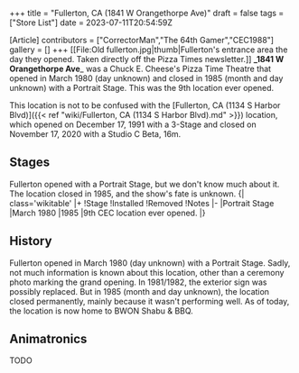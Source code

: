 +++
title = "Fullerton, CA (1841 W Orangethorpe Ave)"
draft = false
tags = ["Store List"]
date = 2023-07-11T20:54:59Z

[Article]
contributors = ["CorrectorMan","The 64th Gamer","CEC1988"]
gallery = []
+++
[[File:Old fullerton.jpg|thumb|Fullerton's entrance area the day they opened. Taken directly off the Pizza Times newsletter.]]
**_1841 W Orangethorpe Ave**_ was a Chuck E. Cheese's Pizza Time Theatre that opened in March 1980 (day unknown) and closed in 1985 (month and day unknown) with a Portrait Stage. This was the 9th location ever opened.

This location is not to be confused with the [Fullerton, CA (1134 S Harbor Blvd)]({{< ref "wiki/Fullerton, CA (1134 S Harbor Blvd).md" >}}) location, which opened on December 17, 1991 with a 3-Stage and closed on November 17, 2020 with a Studio C Beta, 16m.

## Stages ##
Fullerton opened with a Portrait Stage, but we don't know much about it. The location closed in 1985, and the show's fate is unknown.
{| class='wikitable'
|+
!Stage
!Installed
!Removed
!Notes
|-
|Portrait Stage
|March 1980
|1985
|9th CEC location ever opened.
|}

## History ##
Fullerton opened in March 1980 (day unknown) with a Portrait Stage. Sadly, not much information is known about this location, other than a ceremony photo marking the grand opening. In 1981/1982, the exterior sign was possibly replaced. But in 1985 (month and day unknown), the location closed permanently, mainly because it wasn't performing well. As of today, the location is now home to BWON Shabu & BBQ.

## Animatronics ##
TODO